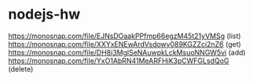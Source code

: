 # nodejs-hw

https://monosnap.com/file/EJNsDOaakPPfmp66egzM45t21yVMSg (list)
https://monosnap.com/file/XXYxENEwArdVsdowy089KGZZci2nZ6 (get)
https://monosnap.com/file/DH8i3MglSeNAuwpkLckMsuoNNGW5vi (add)
https://monosnap.com/file/YxO1AbRN41MeARFHiK3pCWFGLsdQoG (delete)
